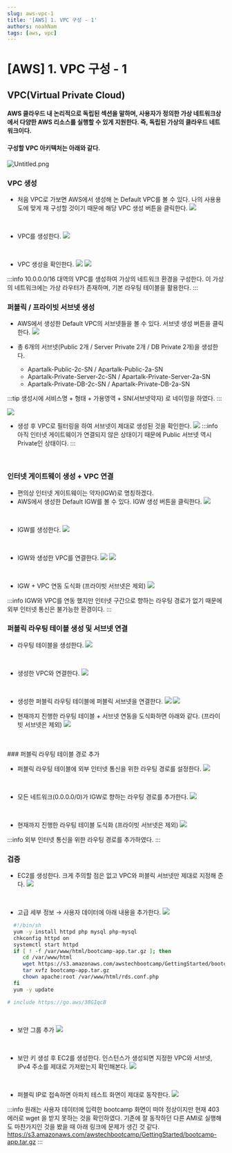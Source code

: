 ```yaml
---
slug: aws-vpc-1
title: '[AWS] 1. VPC 구성 - 1'
authors: noahNam
tags: [aws, vpc]
---
```


# [AWS] 1. VPC 구성 - 1

## VPC(Virtual Private Cloud)

#### AWS 클라우드 내 논리적으로 독립된 섹션을 말하며, 사용자가 정의한 가상 네트워크상에서 다양한 AWS 리소스를 실행할 수 있게 지원한다. 즉, 독립된 가상의 클라우드 네트워크이다.
#### 구성할 VPC 아키텍처는 아래와 같다.

![Untitled.png](./../../static/img/aws-vpc-1/Untitled.png)

### VPC 생성


- 처음 VPC로 가보면 AWS에서 생성해 논 Default VPC를 볼 수 있다. 나의 사용용도에 맞게 재 구성할 것이기 때문에 해당 VPC 생성 버튼을 클릭한다.
![](./../../static/img/aws-vpc-1/Untitled%201.png)
<br/>

- VPC를 생성한다.
![](./../../static/img/aws-vpc-1/Untitled%202.png)
<br/>

- VPC 생성을 확인한다.
![](./../../static/img/aws-vpc-1/Untitled%203.png)
![](./../../static/img/aws-vpc-1/Untitled%204.png)


:::info
10.0.0.0/16 대역의 VPC를 생성하여 가상의 네트워크 환경을 구성한다.
이 가상의 네트워크에는 가상 라우터가 존재하며, 기본 라우팅 테이블을 활용한다.
:::
<br/>

### 퍼블릭 / 프라이빗 서브넷 생성
- AWS에서 생성한 Default VPC의 서브넷들을 볼 수 있다. 서브넷 생성 버튼을 클릭한다.
![](./../../static/img/aws-vpc-1/Untitled%205.png)


- 총 6개의 서브넷(Public 2개 / Server Private 2개 / DB Private 2개)을 생성한다.
  - Apartalk-Public-2c-SN / Apartalk-Public-2a-SN
  - Apartalk-Private-Server-2c-SN / Apartalk-Private-Server-2a-SN
  - Apartalk-Private-DB-2c-SN / Apartalk-Private-DB-2a-SN
  
:::tip
생성시에 서비스명 + 형태 + 가용영역 + SN(서브넷약자) 로 네이밍을 하였다.
:::
<br/>

![](./../../static/img/aws-vpc-1/Untitled%206.png)
<br/>

- 생성 후 VPC로 필터링을 하여 서브넷이 제대로 생성된 것을 확인한다.
![](./../../static/img/aws-vpc-1/Untitled%207.png)
:::info
아직 인터넷 게이트웨이가 연결되지 않은 상태이기 때문에 Public 서브넷 역시 Private인 상태이다.
:::
<br/>

### 인터넷 게이트웨이 생성 + VPC 연결



- 편의상 인터넷 게이트웨이는 약자(IGW)로 명칭하겠다.
- AWS에서 생성한 Default IGW를 볼 수 있다. IGW 생성 버튼을 클릭한다.
![](./../../static/img/aws-vpc-1/Untitled%208.png)
<br/>

- IGW를 생성한다.
![](./../../static/img/aws-vpc-1/Untitled%209.png)
<br/>

- IGW와 생성한 VPC를 연결한다.
![](./../../static/img/aws-vpc-1/Untitled%2010.png)
![](./../../static/img/aws-vpc-1/Untitled%2011.png)
<br/>

- IGW + VPC 연동 도식화 (프라이빗 서브넷은 제외)
![](./../../static/img/aws-vpc-1/Untitled%2012.png)

:::info
IGW와 VPC를 연동 했지만 인터넷 구간으로 향하는 라우팅 경로가 없기 때문에 외부 인터넷 통신은 불가능한 환경이다.
:::
<br/>

### 퍼블릭 라우팅 테이블 생성 및 서브넷 연결



- 라우팅 테이블을 생성한다.
![](./../../static/img/aws-vpc-1/Untitled%2013.png)
<br/>

- 생성한 VPC와 연결한다.
![](./../../static/img/aws-vpc-1/Untitled%2014.png)
<br/>

- 생성한 퍼블릭 라우팅 테이블에 퍼블릭 서브넷을 연결한다.
![](./../../static/img/aws-vpc-1/Untitled%2015.png)
![](./../../static/img/aws-vpc-1/Untitled%2016.png)


- 현재까지 진행한 라우팅 테이블 + 서브넷 연동을 도식화하면 아래와 같다. (프라이빗 서브넷은 제외)
![](./../../static/img/aws-vpc-1/Untitled%2017.png)
<br/>
<br/>
### 퍼블릭 라우팅 테이블 경로 추가

- 퍼블릭 라우팅 테이블에 외부 인터넷 통신을 위한 라우팅 경로를 설정한다.
![](./../../static/img/aws-vpc-1/Untitled%2018.png)
<br/>

- 모든 네트워크(0.0.0.0/0)가 IGW로 향하는 라우팅 경로를 추가한다.
![](./../../static/img/aws-vpc-1/Untitled%2019.png)
<br/>

- 현재까지 진행한 라우팅 테이블 도식화 (프라이빗 서브넷은 제외)
![](./../../static/img/aws-vpc-1/Untitled%2020.png)

:::info
외부 인터넷 통신을 위한 라우팅 경로를 추가하였다.
:::
<br/>

### 검증
- EC2를 생성한다. 크게 주의할 점은 없고 VPC와 퍼블릭 서브넷만 제대로 지정해 준다.
![](./../../static/img/aws-vpc-1/Untitled%2021.png)
<br/>

- 고급 세부 정보 → 사용자 데이터에 아래 내용을 추가한다.
![](./../../static/img/aws-vpc-1/Untitled%2022.png)

```bash
  #!/bin/sh
  yum -y install httpd php mysql php-mysql
  chkconfig httpd on
  systemctl start httpd
  if [ ! -f /var/www/html/bootcamp-app.tar.gz ]; then
     cd /var/www/html
     wget https://s3.amazonaws.com/awstechbootcamp/GettingStarted/bootcamp-app.tar.gz
     tar xvfz bootcamp-app.tar.gz
     chown apache:root /var/www/html/rds.conf.php
  fi
  yum -y update
```
```bash
# include https://go.aws/38GIqcB
```
<br/>


- 보안 그룹 추가
![](./../../static/img/aws-vpc-1/Untitled%2023.png)
<br/>

- 보안 키 생성 후 EC2를 생성한다. 인스턴스가 생성되면 지정한 VPC와 서브넷, IPv4 주소를 제대로 가져왔는지 확인해본다.
![](./../../static/img/aws-vpc-1/Untitled%2024.png)
<br/>

- 퍼블릭 IP로 접속하면 아파치 테스트 화면이 제대로 동작한다.
![](./../../static/img/aws-vpc-1/Untitled%2025.png)

:::info
원래는 사용자 데이터에 입력한 bootcamp 화면이 떠야 정상이지만 현재 403 에러로 wget 을 받지 못하는 것을 확인하였다. 
기존에 잘 동작하던 다른 AMI로 실행해도 마찬가지인 것을 봤을 때 아래 링크에 문제가 생긴 것 같다.
https://s3.amazonaws.com/awstechbootcamp/GettingStarted/bootcamp-app.tar.gz
:::